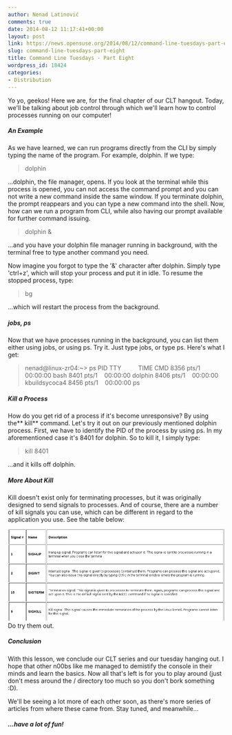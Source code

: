 ```yaml
---
author: Nenad Latinović
comments: true
date: 2014-08-12 11:17:41+00:00
layout: post
link: https://news.opensuse.org/2014/08/12/command-line-tuesdays-part-eight/
slug: command-line-tuesdays-part-eight
title: Command Line Tuesdays - Part Eight
wordpress_id: 18424
categories:
- Distribution
---
```


Yo yo, geekos! Here we are, for the final chapter of our CLT hangout. Today, we'll be talking about job control through which we'll learn how to control processes running on our computer!

<!-- more -->


##### An Example


As we have learned, we can run programs directly from the CLI by simply typing the name of the program. For example, dolphin. If we type:


<blockquote>dolphin</blockquote>


...dolphin, the file manager, opens. If you look at the terminal while this process is opened, you can not access the command prompt and you can not write a new command inside the same window. If you terminate dolphin, the prompt reappears and you can type a new command into the shell. Now, how can we run a program from CLI, while also having our prompt available for further command issuing.


<blockquote>dolphin &</blockquote>


...and you have your dolphin file manager running in background, with the terminal free to type another command you need.

Now imagine you forgot to type the '&' character after dolphin. Simply type 'ctrl+z', which will stop your process and put it in idle. To resume the stopped process, type:


<blockquote>bg</blockquote>


...which will restart the process from the background.


##### jobs, ps


Now that we have processes running in the background, you can list them either using jobs, or using ps. Try it. Just type jobs, or type ps. Here's what I get:


<blockquote>nenad@linux-zr04:~> ps
PID TTY          TIME CMD
8356 pts/1    00:00:00 bash
8401 pts/1    00:00:00 dolphin
8406 pts/1    00:00:00 kbuildsycoca4
8456 pts/1    00:00:00 ps

</blockquote>




##### Kill a Process


How do you get rid of a process if it's become unresponsive? By using the** kill** command. Let's try it out on our previously mentioned dolphin process. First, we have to identify the PID of the process by using ps. In my aforementioned case it's 8401 for dolphin. So to kill it, I simply type:


<blockquote>kill 8401</blockquote>


...and it kills off dolphin.


##### More About Kill


Kill doesn't exist only for terminating processes, but it was originally designed to send signals to processes. And of course, there are a number of kill signals you can use, which can be different in regard to the application you use. See the table below:

[![kill](/wp-content/uploads/2014/08/snapshot1.png)](/wp-content/uploads/2014/08/snapshot1.png)Do try them out.


##### Conclusion


With this lesson, we conclude our CLT series and our tuesday hanging out. I hope that other n00bs like me managed to demistify the console in their minds and learn the basics. Now all that's left is for you to play around (just don't mess around the / directory too much so you don't bork something :D).

We'll be seeing a lot more of each other soon, as there's more series of articles from where these came from. Stay tuned, and meanwhile...




##### ...have a lot of fun!
